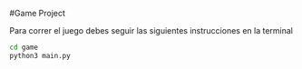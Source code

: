 #Game Project

Para correr el juego debes seguir las siguientes instrucciones en la terminal

```sh
cd game
python3 main.py

